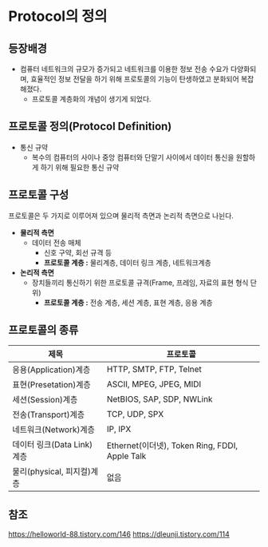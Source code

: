 # Protocol의 정의

## 등장배경
+ 컴퓨터 네트워크의 규모가 증가되고 네트워크를 이용한 정보 전송 수요가 다양화되며, 효율적인 정보 전달을 하기 위해 프로토콜의 기능이 탄생하였고 분화되어 복잡해졌다.
    + 프로토콜 계층화의 개념이 생기게 되었다.

## 프로토콜 정의(Protocol Definition)
+ 통신 규약
    + 복수의 컴퓨터의 사이나 중앙 컴퓨터와 단말기 사이에서 데이터 통신을 원할하게 하기 위해 필요한 통신 규약


## 프로토콜 구성
프로토콜은 두 가지로 이루어져 있으며 물리적 측면과 논리적 측면으로 나뉜다.

+ **물리적 측면**
    + 데이터 전송 매체
        + 신호 구약, 회선 규격 등
        + **프로토콜 계층 :** 물리계층, 데이터 링크 계층, 네트워크계층
+ **논리적 측면**
    + 장치들끼리 통신하기 위한 프로토콜 규격(Frame, 프레임, 자료의 표현 형식 단위)
        + **프로토콜 계층 :** 전송 계층, 세션 계층, 표현 계층, 응용 계층

## 프로토콜의 종류
|제목|프로토콜|
|------|---|
|응용(Application)계층|HTTP, SMTP, FTP, Telnet|
|표현(Presetation)계층|ASCII, MPEG, JPEG, MIDI|
|세션(Session)계층|NetBIOS, SAP, SDP, NWLink|
|전송(Transport)계층|TCP, UDP, SPX|
|네트워크(Network)계층|IP, IPX|
|데이터 링크(Data Link)계층|Ethernet(이더넷), Token Ring, FDDI, Apple Talk|
|물리(physical, 피지컬)계층|없음|


## 참조
https://helloworld-88.tistory.com/146
https://dleunji.tistory.com/114